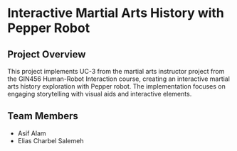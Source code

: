 # Interactive Martial Arts History with Pepper Robot

## Project Overview
This project implements UC-3 from the martial arts instructor project from the  GIN456 Human-Robot Interaction course, creating an interactive martial arts history exploration with Pepper robot. The implementation focuses on engaging storytelling with visual aids and interactive elements.

## Team Members
- Asif Alam
- Elias Charbel Salemeh